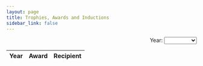 ```yaml
---
layout: page
title: Trophies, Awards and Inductions
sidebar_link: false
---
```


<head>
  <link rel="stylesheet" href="https://cdn.datatables.net/1.10.20/css/jquery.dataTables.min.css">
  <link rel="stylesheet" href="jquery.dynatable.css">
  <!-- <link rel="stylesheet" href="https://cdn.datatables.net/1.10.20/css/jquery.dataTables.responsive.min.css"> -->
  <script src="https://ajax.googleapis.com/ajax/libs/jquery/3.4.1/jquery.min.js"></script>
  <script src="https://cdn.datatables.net/1.10.20/js/jquery.dataTables.min.js"></script>
  <!-- <script src="https://cdn.datatables.net/1.10.20/js/jquery.dataTables.responsive.min.js"></script> -->
  <script src="jquery.dynatable.js"></script>

  <script>$(document).ready(function() {
  
    function custom_writer(rowIndex, record, columns, cellWriter) {
	row = '<tr>';
	row += '<td>' + record.year + '</td>';
	row += '<td><a href="/awards.html?queries[search]=' + record.award + '&sorts[year]=-1">' + record.award + '</a></td>';
	row += '<td><a href="/awards.html?queries[search]=' + record.recipient + '&sorts[year]=-1">' + record.recipient + '</a></td>';
    row += '</tr>';
	return row;
	}
  
      $('#awards').dynatable({
        features:{
          paginate: false,
          search: true,
          recordCount: false,
          perPageSelect: false
        },
	writers: {
		_rowWriter: custom_writer
	},
        inputs: {
          queries: $('#search-year')
        },
        dataset: {
          records: {{site.data.awards | jsonify}}
        }
      });
      
  });</script>
  
</head>

<div align="right">
Year: 
<select id="search-year" name="year">
  <option></option>
  <option>2021-2022</option><option>2020-2021</option>
  <option>2019-2020</option><option>2018-2019</option><option>2017-2018</option><option>2016-2017</option>
  <option>2015-2016</option><option>2014-2015</option><option>2013-2014</option><option>2012-2013</option>
</select>
</div>

<table id="awards" class="display responsive nowrap" style="width:80%">
    <thead>
      <th>Year</th>
      <th>Award</th>
      <th>Recipient</th>
    </thead>
    <tbody>
    </tbody>
</table>
